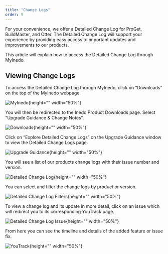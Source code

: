 ```yaml
---
title: "Change Logs"
order: 9
---
```


 For your convenience, we offer a Detailed Change Log for ProGet, BuildMaster, and Otter. The Detailed Change Log will support your experience by providing easy access to important updates and improvements to our products.

 This article will explain how to access the Detailed Change Log through MyInedo. 

 ## Viewing Change Logs
To access the Detailed Change Log through MyInedo, click on “Downloads” on the top of the MyInedo webpage.

![MyInedo](/resources/docs/myinedo-viewingchangelogs-myinedo.png){height="" width="50%"}

You will then be redirected to the Inedo Product Downloads page. Select “Upgrade Guidance & Change Notes”.

![Downloads](/resources/docs/myinedo-viewingchangelogs-downloads.png){height="" width="50%"}

Click on “Explore Detailed Change Logs” on the Upgrade Guidance window to view the Detailed Change Logs page.

![Upgrade Guidance](/resources/docs/myinedo-viewingchangelogs-upgradeguidance.png){height="" width="50%"}

You will see a list of our products change logs with their issue number and version.

![Detailed Change Log](/resources/docs/myinedo-viewingchangelogs-detailedchangelog.png){height="" width="50%"}

You can select and filter the change logs by product or version.

![Detailed Change Log Filters](/resources/docs/myinedo-viewingchangelogs-detailedchangelogfilters.png){height="" width="50%"}

To view a change log and its update in more detail, click on an issue which will redirect you to its corresponding YouTrack page.

![Detailed Change Log Issue](/resources/docs/myinedo-viewingchangelogs-detailedchangelogissue.png){height="" width="50%"}

From here you can see the timeline and details of the added feature or issue fix.

![YouTrack](/resources/docs/myinedo-viewingchangelogs-youtrack.png){height="" width="50%"}

